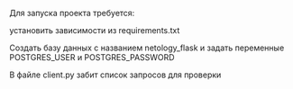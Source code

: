 Для запуска проекта требуется:

установить зависимости из requirements.txt

Создать базу данных с названием netology_flask и задать переменные POSTGRES_USER и POSTGRES_PASSWORD

В файле client.py забит список запросов для проверки


